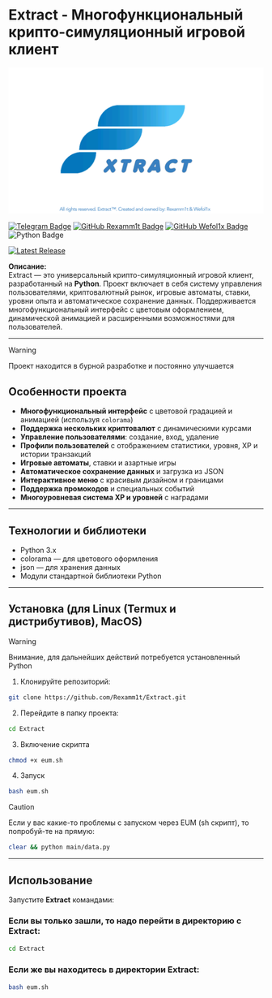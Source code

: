 # Extract - Многофункциональный крипто-симуляционный игровой клиент

![elogo](https://github.com/Rexamm1t/Extract/blob/abbc36c100563603b951a9164ddb5cca145cf904/assets/ban.png)

<div id="badges">
  <a 
href="https://t.me/extract_official"
><img src="https://img.shields.io/badge/Telegram-blue?style=for-the-badge&logo=telegram&logoColor=white" alt="Telegram Badge" /></a>
  <a 
href="https://github.com/Rexamm1t"
><img src="https://img.shields.io/badge/GitHub-black?style=for-the-badge&logo=github&logoColor=white" alt="GitHub Rexamm1t Badge" /></a>
  <a 
href="https://github.com/Wefol1x"
><img src="https://img.shields.io/badge/GitHub-black?style=for-the-badge&logo=github&logoColor=white" alt="GitHub Wefol1x Badge" /></a>
  <img src="https://img.shields.io/badge/Python-yellow?style=for-the-badge&logo=python&logoColor=white" alt="Python Badge" />
</div>

<p>
  <a href="https://github.com/Rexamm1t/Extract/releases/latest"><img src="https://img.shields.io/github/v/release/Rexamm1t/Extract" alt="Latest Release" /></a>
</p>

**Описание:**  
Extract — это универсальный крипто-симуляционный игровой клиент, разработанный на __**Python**__. Проект включает в себя систему управления пользователями, криптовалютный рынок, игровые автоматы, ставки, уровни опыта и автоматическое сохранение данных. Поддерживается многофункциональный интерфейс с цветовым оформлением, динамической анимацией и расширенными возможностями для пользователей.

---

> [!WARNING]
> Проект находится в бурной разработке
> и постоянно улучшается

## Особенности проекта

- **Многофункциональный интерфейс** с цветовой градацией и анимацией (используя `colorama`)
- **Поддержка нескольких криптовалют** с динамическими курсами
- **Управление пользователями**: создание, вход, удаление
- **Профили пользователей** с отображением статистики, уровня, XP и истории транзакций
- **Игровые автоматы**, ставки и азартные игры
- **Автоматическое сохранение данных** и загрузка из JSON
- **Интерактивное меню** с красивым дизайном и границами
- **Поддержка промокодов** и специальных событий
- **Многоуровневая система XP и уровней** с наградами

---

## Технологии и библиотеки

- Python 3.x
- colorama — для цветового оформления
- json — для хранения данных
- Модули стандартной библиотеки Python

---

## Установка (для Linux (Termux и дистрибутивов), MacOS)

> [!WARNING]
> Внимание, для дальнейших действий потребуется
> установленный Python

1. Клонируйте репозиторий:

```bash
git clone https://github.com/Rexamm1t/Extract.git
```

2. Перейдите в папку проекта:

```bash
cd Extract
```

3. Включение скрипта

```bash
chmod +x eum.sh
```

4. Запуск

```bash
bash eum.sh
```

> [!CAUTION]
> Если у вас какие-то проблемы с запуском через EUM
> (sh скрипт), то попробуй-те на прямую:

```bash
clear && python main/data.py
```

---

## Использование

Запустите __**Extract**__ командами:

### Если вы только зашли, то надо перейти в директорию с __**Extract**__:

```bash
cd Extract
```

### Если же вы находитесь в директории __**Extract**__:

```bash
bash eum.sh
```
